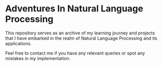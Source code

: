 # Adventures In Natural Language Processing
This repository serves as an archive of my learning journey and projects that I have embarked in the realm of Natural Language Processing and its applications.

Feel free to contact me if you have any relevant queries or spot any mistakes in my implementation.
